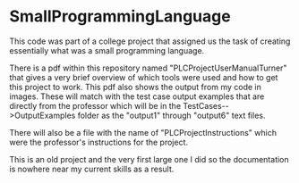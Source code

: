 # SmallProgrammingLanguage

This code was part of a college project that assigned us the task of creating essentially what was a small programming language. 

There is a pdf within this repository named "PLCProjectUserManualTurner" that gives a very brief overview of which tools were used and how to get this project to work. This pdf also shows the output from my code in images. These will match with the test case output examples that are directly from the professor which will be in the TestCases-->OutputExamples folder as the "output1" through "output6" text files. 

There will also be a file with the name of "PLCProjectInstructions" which were the professor's instructions for the project.

This is an old project and the very first large one I did so the documentation is nowhere near my current skills as a result.
